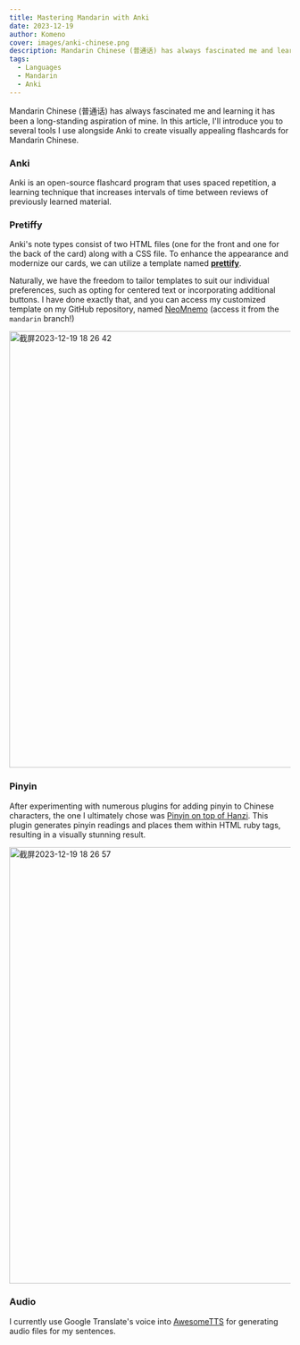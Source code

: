 ```yaml
---
title: Mastering Mandarin with Anki
date: 2023-12-19
author: Komeno
cover: images/anki-chinese.png
description: Mandarin Chinese (普通话) has always fascinated me and learning it has been a long-standing aspiration of mine. In this article, I'll introduce you to several tools I use alongside Anki to create visually appealing flashcards for Mandarin Chinese.
tags:
  - Languages
  - Mandarin
  - Anki
---
```

Mandarin Chinese (普通话) has always fascinated me and learning it has been a long-standing aspiration of mine. In this article, I'll introduce you to several tools I use alongside Anki to create visually appealing flashcards for Mandarin Chinese.

### Anki

Anki is an open-source flashcard program that uses spaced repetition, a learning technique that increases intervals of time between reviews of previously learned material.

### Pretiffy

Anki's note types consist of two HTML files (one for the front and one for the back of the card) along with a CSS file. To enhance the appearance and modernize our cards, we can utilize a template named **[prettify](https://github.com/pranavdeshai/anki-prettify)**.

Naturally, we have the freedom to tailor templates to suit our individual preferences, such as opting for centered text or incorporating additional buttons. I have done exactly that, and you can access my customized template on my GitHub repository, named [NeoMnemo](https://github.com/riceset/NeoMnemo) (access it from the `mandarin` branch!)

<img width="780" alt="截屏2023-12-19 18 26 42" src="https://github.com/riceset/riceset.com/assets/48802655/eb6d220e-07f1-474b-a35a-3f8b907ebc9a">

###  Pinyin

After experimenting with numerous plugins for adding pinyin to Chinese characters, the one I ultimately chose was [Pinyin on top of Hanzi](https://ankiweb.net/shared/info/417709332). This plugin generates pinyin readings and places them within HTML ruby tags, resulting in a visually stunning result.

<img width="780" alt="截屏2023-12-19 18 26 57" src="https://github.com/riceset/riceset.com/assets/48802655/a62f049f-e84b-4094-99bf-29a42b2a1e6a">

### Audio

I  currently use Google Translate's voice into [AwesomeTTS](https://ankiweb.net/shared/info/1436550454) for generating audio files for my sentences.
